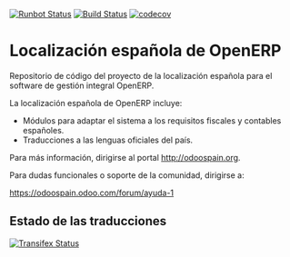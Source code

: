 [![Runbot Status](https://runbot.odoo-community.org/runbot/badge/flat/189/7.0.svg)](https://runbot.odoo-community.org/runbot/repo/github-com-oca-web-189)
[![Build Status](https://travis-ci.org/OCA/l10n-spain.svg?branch=7.0)](https://travis-ci.org/OCA/l10n-spain)
[![codecov](https://codecov.io/gh/OCA/l10n-spain/branch/7.0/graph/badge.svg)](https://codecov.io/gh/OCA/l10n-spain)

Localización española de OpenERP
================================

Repositorio de código del proyecto de la localización española para el software
de gestión integral OpenERP.

La localización española de OpenERP incluye:

* Módulos para adaptar el sistema a los requisitos fiscales y contables
  españoles.
* Traducciones a las lenguas oficiales del país.

Para más información, dirigirse al portal http://odoospain.org.

Para dudas funcionales o soporte de la comunidad, dirigirse a:

https://odoospain.odoo.com/forum/ayuda-1

Estado de las traducciones
--------------------------
[![Transifex Status](https://www.transifex.com/projects/p/OCA-l10n-spain-7-0/chart/image_png)](https://www.transifex.com/projects/p/OCA-l10n-spain-7-0)
